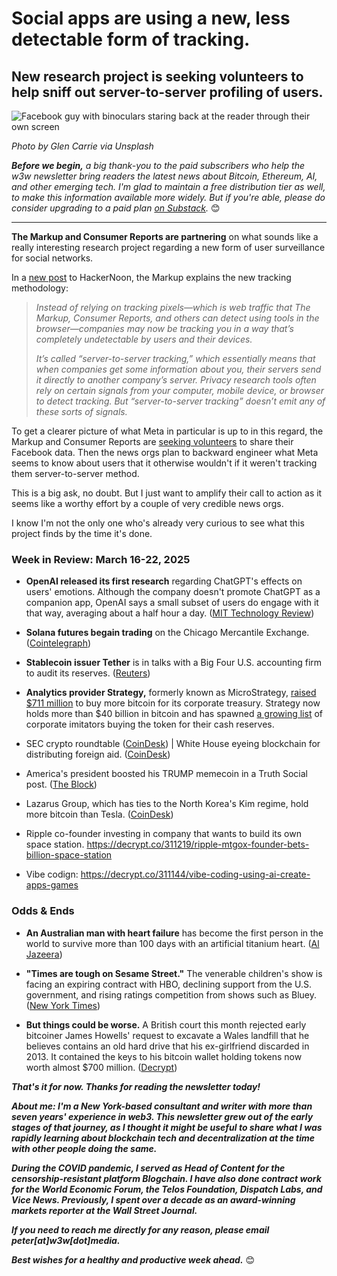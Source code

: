 # Social apps are using a new, less detectable form of tracking.
## New research project is seeking volunteers to help sniff out server-to-server profiling of users.

![Facebook guy with binoculars staring back at the reader through their own screen](https://w3w.news/img/facebook-glen-carrie-1920.jpg)

*Photo by Glen Carrie via Unsplash*

*<strong>Before we begin,</strong> a big thank-you to the paid subscribers who help the w3w newsletter bring readers the latest news about Bitcoin, Ethereum, AI, and other emerging tech. I'm glad to maintain a free distribution tier as well, to make this information available more widely. But if you're able, please do consider upgrading to a paid plan [on Substack](https://w3wnews.substack.com/subscribe).* 😊

<hr>

**The Markup and Consumer Reports are partnering** on what sounds like a really interesting research project regarding a new form of user surveillance for social networks.

In a [new post](https://hackernoon.com/you-can-help-us-investigate-surveillance-marketing-using-facebook-data-heres-how?source=rss) to HackerNoon, the Markup explains the new tracking methodology:

<blockquote>

  <p><em>Instead of relying on tracking pixels—which is web traffic that The Markup, Consumer Reports, and others can detect using tools in the browser—companies may now be tracking you in a way that’s completely undetectable by users and their devices.</p>

  <p>It’s called “server-to-server tracking,” which essentially means that when companies get some information about you, their servers send it directly to another company’s server. Privacy research tools often rely on certain signals from your computer, mobile device, or browser to detect tracking. But “server-to-server tracking” doesn’t emit any of these sorts of signals.</p></em>

</blockquote>

To get a clearer picture of what Meta in particular is up to in this regard, the Markup and Consumer Reports are [seeking volunteers](https://hackernoon.com/you-can-help-us-investigate-surveillance-marketing-using-facebook-data-heres-how?source=rss) to share their Facebook data. Then the news orgs plan to backward engineer what Meta seems to know about users that it otherwise wouldn't if it weren't tracking them server-to-server method.

This is a big ask, no doubt. But I just want to amplify their call to action as it seems like a worthy effort by a couple of very credible news orgs.

I know I'm not the only one who's already very curious to see what this project finds by the time it's done.

### Week in Review: March 16-22, 2025

- **OpenAI released its first research** regarding ChatGPT's effects on users' emotions. Although the company doesn't promote ChatGPT as a companion app, OpenAI says a small subset of users do engage with it that way, averaging about a half hour a day. ([MIT Technology Review](https://www.technologyreview.com/2025/03/21/1113635/openai-has-released-its-first-research-into-how-using-chatgpt-affects-peoples-emotional-wellbeing/))

- **Solana futures begain trading** on the Chicago Mercantile Exchange. ([Cointelegraph](https://cointelegraph.com/news/solana-futures-finish-first-day-of-listing-on-cme))

- **Stablecoin issuer Tether** is in talks with a Big Four U.S. accounting firm to audit its reserves. ([Reuters](https://www.reuters.com/technology/tether-is-talks-with-big-four-firm-about-reserve-audit-ceo-says-2025-03-21/))

- **Analytics provider Strategy,** formerly known as MicroStrategy, [raised $711 million](https://www.coindesk.com/markets/2025/03/21/strategy-raises-usd711m-to-buy-more-bitcoin-in-upsized-strf-perpetual-offering) to buy more bitcoin for its corporate treasury. Strategy now holds more than $40 billion in bitcoin and has spawned [a growing list](https://decrypt.co/300470/beyond-microstrategy-publicly-traded-companies-buying-bitcoin) of corporate imitators buying the token for their cash reserves.

- SEC crypto roundtable ([CoinDesk](https://www.coindesk.com/policy/2025/03/21/sec-earnest-about-finding-workable-crypto-policy-commissioners-say-at-roundtable)) <!-- Additional coverage: https://www.theblock.co/post/347591/current-approach-is-clearly-a-failure-sec-crypto-task-force-roundtable-debates-future-regulation-of-digital-assets --> | White House eyeing blockchain for distributing foreign aid. ([CoinDesk](https://www.coindesk.com/policy/2025/03/21/trump-administration-eyes-blockchain-for-foreign-aid-in-usaid-overhaul-report))

- America's president boosted his TRUMP memecoin in a Truth Social post. ([The Block](https://www.theblock.co/post/347641/trump-boosts-trump-memecoin-by-400-million-with-truth-social-post-sending-price-careening))

- Lazarus Group, which has ties to the North Korea's Kim regime, hold more bitcoin than Tesla. ([CoinDesk](https://www.coindesk.com/markets/2025/03/21/north-korea-linked-lazarus-group-holds-more-bitcoin-than-elon-musk-s-tesla))

- Ripple co-founder investing in company that wants to build its own space station. https://decrypt.co/311219/ripple-mtgox-founder-bets-billion-space-station

- Vibe codign: https://decrypt.co/311144/vibe-coding-using-ai-create-apps-games





<!--

Cutting room floor...

- **So much for learning to code.** Companies have recently been shedding programmers. ([Washington Post](https://news.google.com/read/CBMingFBVV95cUxQeU5pc0VuaUFMZXc3NHZ3NFk2ckZ1VWQ4NkNKNEZKMHY5WEdpX1JTai1nUEJpbUtyVnVNSHYzRllGU2J0aGM1OVBIYnhKblBTTzR1OWl5NXpDWjFISmVtbTZYX1lDOFM1SmloQ2RHbHZESXpqQklWRlhVVjNqQk4wRmJnLTNpcEROX0dFX29PdFlvZExGRlloeDNlTFVYUQ?hl=en-US&gl=US&ceid=US%3Aen)) | Forbes says employment in the sector recently hit its lowest level since 1970 https://news.google.com/read/CBMifEFVX3lxTFAzZTRSV29QYVlpaDZNS1diTU1ZXzduOWtrMDJSUTVzRk4yNzlDck41SEdkc0VXOVdvLXVRM3N5UzkyX3FxLXh3NFVEaUlwLUV0UzZDVF9pbUR5WTQwZEJIdzduVkVSOHJsX1cyODZXQzJPdVRiVV9oRk1EOWg?hl=en-US&gl=US&ceid=US%3Aen ([]())

- **But news reporters are doing OK?** |  Data series shows -- flat? -- employment of news reporters in the U.S. since 1990. ([Washington Post](https://news.google.com/read/CBMikwFBVV95cUxOSTNlSDJkWGlXamRNWEM3ZWd1Sk5BMWc1WjFyQWZzR1htb2ZKUk9NSXlqcGZmSlo5NTJSTVdjUFdTSC05UmZjUHBMdXlPVFROdE1xbjE3dGZMR2cwRXY0eXRyc011alMzb3BIdVU0ekNjdWR3NGdUejBNWDZqMTUxRWNmek1UYkdCRk45SWpzZ0pxUW8?hl=en-US&gl=US&ceid=US%3Aen))

- The changing economics of tech. Crypto is part of it. https://www.coindesk.com/policy/2025/03/21/australia-proposes-new-crypto-regulation-structure-plans-to-integrate-digital-asset-into-the-economy

https://www.wsj.com/business/entrepreneurship/googles-cybersecurity-deal-spins-tiny-investment-into-4-billion-windfall-15ddc637?mod=hp_lead_pos4

https://www.wsj.com/business/autos/tesla-recalls-most-cybertrucks-71ef6fee?mod=lead_feature_below_a_pos1

https://www.wsj.com/business/c-suite/leadership-qualities-decisive-ambivalence-b59c42d4?mod=hp_jr_pos1

https://www.washingtonpost.com/lifestyle/2025/03/15/teacher-kindness-challenge-sister-memory-ulmer/


https://www.wsj.com/business/c-suite/ai-strategy-mistakes-5db90efa

Notion opening for the opp pipeline: https://job-boards.greenhouse.io/notion/jobs/6340548003

NYT op-eds...

https://www.nytimes.com/2025/03/21/opinion/democrats-trump-resistance.html

https://www.nytimes.com/2024/11/08/opinion/republicans-democrats-trump.html

- Fidelity delving furter into RWA with on-chain trading of Treasury debt. https://www.theblock.co/post/347637/fidelity-launches-onchain-ethereum-tracked-shares-for-treasury-money-market-fund

- ICMI: Bitcoiner Dan Held on Trump family enriching themselves. ([Cointelegraph](https://www.youtube.com/watch?v=6UnogdVQWrE&ab_channel=Cointelegraph))

- Kids using AI to cheat https://www.wsj.com/tech/ai/chatgpt-ai-cheating-students-97075d3c

- WSJ on de-dollarization: https://www.wsj.com/finance/currencies/trump-trade-tariffs-us-dollar-value-814cbe37


-->







### Odds & Ends

- **An Australian man with heart failure** has become the first person in the world to survive more than 100 days with an artificial titanium heart. ([Al Jazeera](https://aje.io/8vytwy))

- **"Times are tough on Sesame Street."** The venerable children's show is facing an expiring contract with HBO, declining support from the U.S. government, and rising ratings competition from shows such as Bluey. ([New York Times](https://news.google.com/read/CBMikwFBVV95cUxQZDdaSDhsUV9pVHVMcVpWbUw2RGJOYVRmTHRNZlZkYVNBLXNzVl9IZlFzd3FwT1YtUVEwRXlIZzRXWHJJdHFGTFJ6WVFFcURVc3pfTF9HS2p2WUhMZVlWWlU1SjY1YTF0VkxQWDNWbmNSNmEtQ3BxeUZ0VXFxT2IyV1pvWEF2Nm85emM5a3pMYVZmNDA?hl=en-US&gl=US&ceid=US%3Aen))

- **But things could be worse.** A British court this month rejected early bitcoiner James Howells' request to excavate a Wales landfill that he believes contains an old hard drive that his ex-girlfriend discarded in 2013. It contained the keys to his bitcoin wallet holding tokens now worth almost $700 million. ([Decrypt](https://decrypt.co/310043/wales-man-loses-appeal-to-dig-out-hard-drive-holding-676-million-in-bitcoin))

_**That's it for now. Thanks for reading the newsletter today!**_

_**About me: I'm a New York-based consultant and writer with more than seven years' experience in web3. This newsletter grew out of the early stages of that journey, as I thought it might be useful to share what I was rapidly learning about blockchain tech and decentralization at the time with other people doing the same.**_

 _**During the COVID pandemic, I served as Head of Content for the censorship-resistant platform Blogchain. I have also done contract work for the World Economic Forum, the Telos Foundation, Dispatch Labs, and Vice News. Previously, I spent over a decade as an award-winning markets reporter at the Wall Street Journal.**_

 _**If you need to reach me directly for any reason, please email peter[at]w3w[dot]media.**_

 _**Best wishes for a healthy and productive week ahead.**_ 😊
